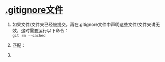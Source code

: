# [.gitignore文件](https://git-scm.com/docs/gitignore)

1. 如果文件/文件夹已经被提交，再在.gitignore文件中声明这些文件/文件夹讲无效，这时需要运行以下命令：<br>
  `git rm --cached`
2. 匹配：

  1.
